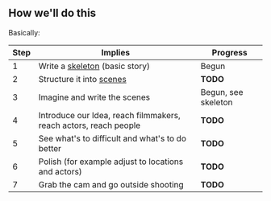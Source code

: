## How we'll do this

Basically:

| Step | Implies                                                                                               |   Progress  |
|------|-------------------------------------------------------------------------------------------------------|-------------|
| 1    | Write a [skeleton](https://github.com/EntrepreneursWithPureIntentions/future/blob/master/skeleton.md) (basic story) | Begun|
| 2    | Structure it into [scenes](https://github.com/EntrepreneursWithPureIntentions/future/blob/master/structure.md)| __TODO__|
| 3    | Imagine and write the scenes                                                                   | Begun, see skeleton|
| 4    | Introduce our Idea, reach filmmakers, reach actors, reach people                                      | __TODO__    |
| 5    | See what's to difficult and what's to do better                                                       | __TODO__    |
| 6    | Polish (for example adjust to locations and actors)                                                   | __TODO__    |
| 7    | Grab the cam and go outside shooting                                                                  | __TODO__    |
